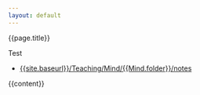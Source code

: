 ```yaml
---
layout: default
---
```


{{page.title}}

Test
+ [{{site.baseurl}}/Teaching/Mind/{{Mind.folder}}/notes](Notes)
  
{{content}}
